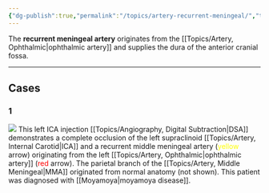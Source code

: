 ```yaml
---
{"dg-publish":true,"permalink":"/topics/artery-recurrent-meningeal/","tags":["artery","anatomy"],"created":"2024-05-03T13:13:28.232-07:00","updated":"2024-05-03T13:16:19.421-07:00"}
---
```



The **recurrent meningeal artery** originates from the [[Topics/Artery, Ophthalmic\|ophthalmic artery]] and supplies the dura of the anterior cranial fossa.

---

## Cases

### 1

![](https://i.imgur.com/lat8MKv.jpeg)
This left ICA injection [[Topics/Angiography, Digital Subtraction\|DSA]] demonstrates a complete occlusion of the left supraclinoid [[Topics/Artery, Internal Carotid\|ICA]] and a recurrent middle meningeal artery (<span style="color: yellow">yellow</span> arrow) originating from the left [[Topics/Artery, Ophthalmic\|ophthalmic artery]] (<span style="color: red">red</span> arrow). The parietal branch of the [[Topics/Artery, Middle Meningeal\|MMA]] originated from normal anatomy (not shown). This patient was diagnosed with [[Moyamoya\|moyamoya disease]].
